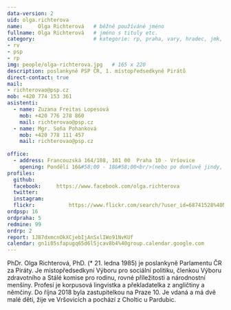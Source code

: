 ```yaml
---
data-version: 2
uid: olga.richterova
name:     Olga Richterová  	# běžně používáné jméno
fullname: Olga Richterová  	# jméno s tituly etc.
category:                 	# kategorie: rp, praha, vary, hradec, jmk, senat
- rv
- psp
- rp
img: people/olga-richterova.jpg   # 165 x 220
description: poslankyně PSP ČR, 1. místopředsedkyně Pirátů             	# kratký popis, max 160 znaků
direct-contact: true
mail:
- richterovao@psp.cz
mob: +420 774 153 361
asistenti:
  - name: Zuzana Freitas Lopesová
    mob: +420 776 278 860
    mail: richterovao@psp.cz
  - name: Mgr. Soňa Pohanková
    mob: +420 778 111 457
    mail: richterovao@psp.cz
 
office:
  - address: Francouzská 164/108, 101 00  Praha 10 - Vršovice
    opening: Pondělí 16&#58;00 - 18&#58;00<br/>(nebo po domluvě jindy, s výjimkou posledního pondělí v měsíci) Během dovolené, tzn. od 21.7. do 7.8.2019, se nebude konat pondělní otevřená poslanecká kancelář. Děkujeme za pochopení.
profiles:
  github:       
  facebook:     https://www.facebook.com/olga.richterova
  twitter: 	
  instagram:    
  flickr:		    https://www.flickr.com/search/?user_id=68741528%40N03&sort=date-taken-desc&view_all=1&text=olga%20richterov%C3%A1
ordpsp: 16
ordpraha: 5
redmine: 99
ordrp: 2
report: 1JB7dxmcnOkXCjebIjAnSxlIWo91NvKUf
calendar: gn1i05sfapugq65d6l5jcav8b4%40group.calendar.google.com
---
```


PhDr. Olga Richterová, PhD. (* 21. ledna 1985) je poslankyně Parlamentu ČR za Piráty. Je místopředsedkyní Výboru pro sociální politiku, členkou Výboru zdravotního a Stálé komise pro rodinu, rovné příležitosti a národnostní menšiny. Profesí je korpusová lingvistka a překladatelka z angličtiny a němčiny. Do října 2018 byla zastupitelkou na Praze 10. Je vdaná a má dvě malé děti, žije ve Vršovicích a pochází z Choltic u Pardubic.

